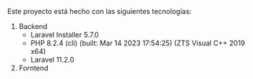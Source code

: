 Este proyecto está hecho con las siguientes tecnologías:
1. Backend
   - Laravel Installer 5.7.0
   - PHP 8.2.4 (cli) (built: Mar 14 2023 17:54:25) (ZTS Visual C++ 2019 x64)
   - Laravel 11.2.0
2. Forntend

